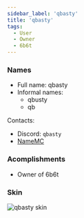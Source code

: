 ```yaml
---
sidebar_label: 'qbasty'
title: 'qbasty'
tags:
  - User
  - Owner
  - 6b6t
---
```


### Names
* Full name: qbasty
* Informal names:
  * qbusty
  * qb

Contacts:
* Discord: `qbasty`
* [NameMC](https://namemc.com/profile/qbasty.1)

### Acomplishments
- Owner of 6b6t

### Skin
![qbasty skin](https://s.namemc.com/3d/skin/body.png?id=d88b3f46a94ac432&model=classic&theta=26.09&phi=24.8&time=90&width=600&height=800)